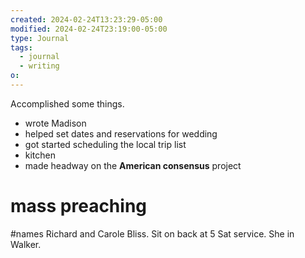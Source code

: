 ```yaml
---
created: 2024-02-24T13:23:29-05:00
modified: 2024-02-24T23:19:00-05:00
type: Journal
tags:
  - journal
  - writing
o:
---
```


Accomplished some things.

- wrote Madison
- helped set dates and reservations for wedding
- got started scheduling the local trip list
- kitchen
- made headway on the **American consensus** project

# mass preaching

#names Richard and Carole Bliss. Sit on back at 5 Sat service. She in Walker.
